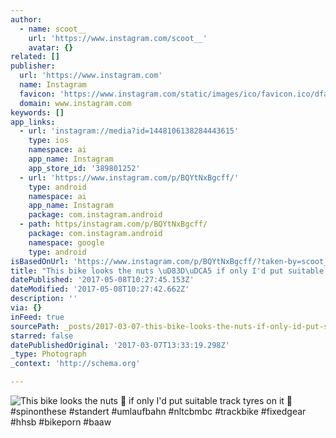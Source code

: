 ```yaml
---
author:
  - name: scoot__
    url: 'https://www.instagram.com/scoot__'
    avatar: {}
related: []
publisher:
  url: 'https://www.instagram.com'
  name: Instagram
  favicon: 'https://www.instagram.com/static/images/ico/favicon.ico/dfa85bb1fd63.ico'
  domain: www.instagram.com
keywords: []
app_links:
  - url: 'instagram://media?id=1448106138284443615'
    type: ios
    namespace: ai
    app_name: Instagram
    app_store_id: '389801252'
  - url: 'https://www.instagram.com/p/BQYtNxBgcff/'
    type: android
    namespace: ai
    app_name: Instagram
    package: com.instagram.android
  - path: https/instagram.com/p/BQYtNxBgcff/
    package: com.instagram.android
    namespace: google
    type: android
isBasedOnUrl: 'https://www.instagram.com/p/BQYtNxBgcff/?taken-by=scoot__'
title: "This bike looks the nuts \uD83D\uDCA5 if only I'd put suitable track tyres on it \uD83D\uDE48 #spinonthese #standert #umlaufbahn #nltcbmbc #trackbike #fixedgear #hhsb #bikeporn #baaw"
datePublished: '2017-05-08T10:27:45.153Z'
dateModified: '2017-05-08T10:27:42.662Z'
description: ''
via: {}
inFeed: true
sourcePath: _posts/2017-03-07-this-bike-looks-the-nuts-if-only-id-put-suitable-track-t.md
starred: false
datePublishedOriginal: '2017-03-07T13:33:19.298Z'
_type: Photograph
_context: 'http://schema.org'

---
```

![This bike looks the nuts  if only I'd put suitable track tyres on it  #spinonthese #standert #umlaufbahn #nltcbmbc #trackbike #fixedgear #hhsb #bikeporn #baaw](https://scontent.cdninstagram.com/t51.2885-15/s640x640/sh0.08/e35/16465213_187335698417452_1716221184330170368_n.jpg)